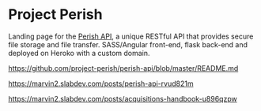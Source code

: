 # Project Perish
Landing page for the [Perish API](https://github.com/project-perish/perish-api/blob/master/README.md), a unique RESTful API that provides secure file storage and file transfer.  SASS/Angular front-end, flask back-end and deployed on Heroko with a custom domain.

https://github.com/project-perish/perish-api/blob/master/README.md

https://marvin2.slabdev.com/posts/perish-api-rvud821m

https://marvin2.slabdev.com/posts/acquisitions-handbook-u896qzpw
